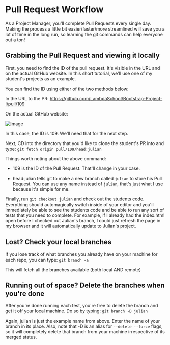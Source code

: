 # Pull Request Workflow
As a Project Manager, you'll complete Pull Requests every single day. Making the process a little bit easier/faster/more streamlined will save you a lot of time in the long run, so learning the git commands can help everyone out a ton!

## Grabbing the Pull Request and viewing it locally

First, you need to find the ID of the pull request. It's visible in the URL and on the actual GitHub website. In this short tutorial, we'll use one of my student's projects as an example.

You can find the ID using either of the two methods below:

In the URL to the PR:
https://github.com/LambdaSchool/Bootstrap-Project-I/pull/109


On the actual GitHub website:

![image](https://i.imgur.com/Di5Tgfu.png)

In this case, the ID is 109. We'll need that for the next step.

Next, CD into the directory that you'd like to clone the student's PR into and type: `git fetch origin pull/109/head:julian`

Things worth noting about the above command:

* 109 is the ID of the Pull Request. That'll change in your case.

* head:julian tells git to make a new branch called `julian` to store his Pull Request. You can use any name instead of `julian`, that's just what I use because it's simple for me.


Finally, run `git checkout julian` and check out the students code. Everything should automagically switch inside of your editor and you'll immediately be able to see the students code and be able to run any sort of tests that you need to complete. For example, if I already had the index.html open before I checked out Julian's branch, I could just refresh the page in my browser and it will automatically update to Julian's project.

## Lost? Check your local branches

If you lose track of what branches you already have on your machine for each repo, you can type: `git branch -a`

This will fetch all the branches available (both local AND remote)

## Running out of space? Delete the branches when you're done

After you're done running each test, you're free to delete the branch and get it off your local machine. Do so by typing: `git branch -D julian`

Again, julian is just the example name from above. Enter the name of your branch in its place. Also, note that -D is an alias for `--delete --force` flags, so it will completely delete that branch from your machine irrespective of its merged status.
